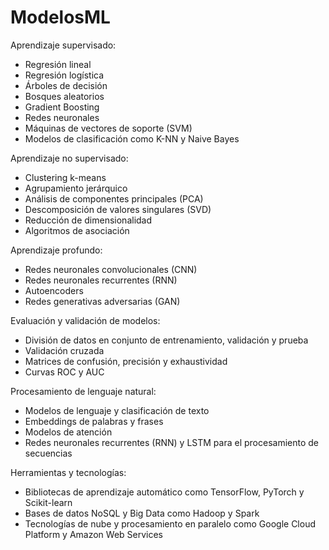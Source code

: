 # ModelosML

Aprendizaje supervisado:
- Regresión lineal
- Regresión logística
- Árboles de decisión
- Bosques aleatorios
- Gradient Boosting
- Redes neuronales
- Máquinas de vectores de soporte (SVM)
- Modelos de clasificación como K-NN y Naive Bayes

Aprendizaje no supervisado:
- Clustering k-means
- Agrupamiento jerárquico
- Análisis de componentes principales (PCA)
- Descomposición de valores singulares (SVD)
- Reducción de dimensionalidad
- Algoritmos de asociación

Aprendizaje profundo:
- Redes neuronales convolucionales (CNN)
- Redes neuronales recurrentes (RNN)
- Autoencoders
- Redes generativas adversarias (GAN)

Evaluación y validación de modelos:
- División de datos en conjunto de entrenamiento, validación y prueba
- Validación cruzada
- Matrices de confusión, precisión y exhaustividad
- Curvas ROC y AUC

Procesamiento de lenguaje natural:
- Modelos de lenguaje y clasificación de texto
- Embeddings de palabras y frases
- Modelos de atención
- Redes neuronales recurrentes (RNN) y LSTM para el procesamiento de secuencias

Herramientas y tecnologías:
- Bibliotecas de aprendizaje automático como TensorFlow, PyTorch y Scikit-learn
- Bases de datos NoSQL y Big Data como Hadoop y Spark
- Tecnologías de nube y procesamiento en paralelo como Google Cloud Platform y Amazon Web Services
